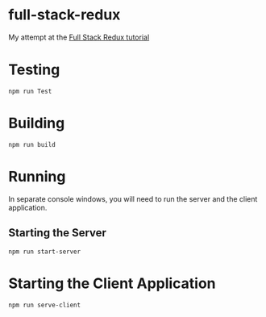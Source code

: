 # full-stack-redux
My attempt at the [Full Stack Redux tutorial](https://teropa.info/blog/2015/09/10/full-stack-redux-tutorial.html)

# Testing
```
npm run Test
```

# Building
```
npm run build
```

# Running
In separate console windows, you will need to run the server and the client application.

## Starting the Server
```
npm run start-server
```

# Starting the Client Application
```
npm run serve-client
```
